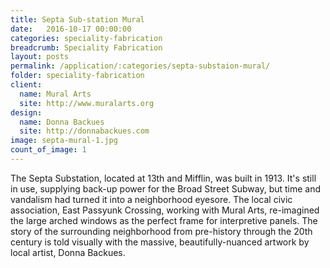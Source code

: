 ```yaml
---
title: Septa Sub-station Mural
date:   2016-10-17 00:00:00
categories: speciality-fabrication
breadcrumb: Speciality Fabrication
layout: posts
permalink: /application/:categories/septa-substaion-mural/
folder: speciality-fabrication
client:
  name: Mural Arts
  site: http://www.muralarts.org
design: 
  name: Donna Backues
  site: http://donnabackues.com 
image: septa-mural-1.jpg
count_of_image: 1
---
```

<div class="col-xs-12 col-sm-12 col-md-12 col-lg-12">
  <div class="fotorama application-item__slider" data-nav="thumbs" data-thumbheight="109" border-width="3">
    <a {{ href | img : "fotorama/septa-mural-1.jpg" }}></a>
  </div>
  <div class="visible-xs application-item__icon-slider">
      <i class="icon-swipe"></i>
    </div>
<p class="application-item__content application-item__content--bottom">
    The Septa Substation, located at 13th and Mifflin, was built in 1913. It's still in use, supplying back-up power for the Broad Street Subway, but time and vandalism had turned it into a neighborhood eyesore. The local civic association, East Passyunk Crossing, working with Mural Arts, re-imagined the large arched windows as the perfect frame for interpretive panels. The story of the surrounding neighborhood from pre-history through the 20th century is told visually with the massive, beautifully-nuanced artwork by local artist, Donna Backues.
  </p>
</div>
